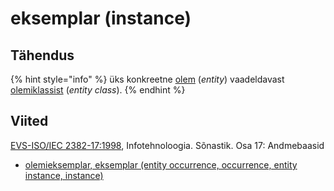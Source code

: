 # eksemplar \(instance\)

## Tähendus

{% hint style="info" %}
üks konkreetne [olem](olem-entity.md) \(_entity_\) vaadeldavast [olemiklassist](olemiklass-entity-class.md) \(_entity class_\).
{% endhint %}

## Viited

[EVS-ISO/IEC 2382-17:1998](https://www.evs.ee/et/evs-iso-iec-2382-17-1998), Infotehnoloogia. Sõnastik. Osa 17: Andmebaasid

* [olemieksemplar, eksemplar \(entity occurrence, occurrence, entity instance, instance\)](http://www.eki.ee/dict/its/index.cgi?Q=D3AB5AAC-6C03-1014-88DC-FC5F0DBED45A&F=GUID&C01=1&C02=0&C10=1)


